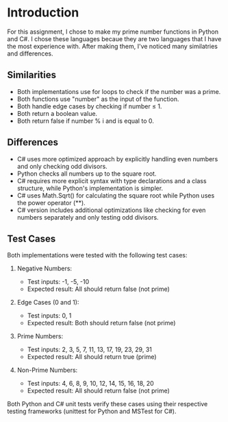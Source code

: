 # Introduction
For this assignment, I chose to make my prime number functions in Python and C#. I chose these languages becaue they are two languages that I have the most experience with. After making them, I've noticed many similatries and differences.
## Similarities
 - Both implementations use for loops to check if the number was a prime.
 - Both functions use "number" as the input of the function.
 - Both handle edge cases by checking if number ≤ 1.
 - Both return a boolean value.
 - Both return false if number % i and is equal to 0.
## Differences
 - C# uses more optimized approach by explicitly handling even numbers and only checking odd divisors.
 - Python checks all numbers up to the square root. 
 - C# requires more explicit syntax with type declarations and a class structure, while Python's implementation is simpler. 
 - C# uses Math.Sqrt() for calculating the square root while Python uses the power operator (**). 
 - C# version includes additional optimizations like checking for even numbers separately and only testing odd divisors.

 ## Test Cases
Both implementations were tested with the following test cases:

1. Negative Numbers:
   - Test inputs: -1, -5, -10
   - Expected result: All should return false (not prime)

2. Edge Cases (0 and 1):
   - Test inputs: 0, 1
   - Expected result: Both should return false (not prime)

3. Prime Numbers:
   - Test inputs: 2, 3, 5, 7, 11, 13, 17, 19, 23, 29, 31
   - Expected result: All should return true (prime)

4. Non-Prime Numbers:
   - Test inputs: 4, 6, 8, 9, 10, 12, 14, 15, 16, 18, 20
   - Expected result: All should return false (not prime)

Both Python and C# unit tests verify these cases using their respective testing frameworks (unittest for Python and MSTest for C#).
